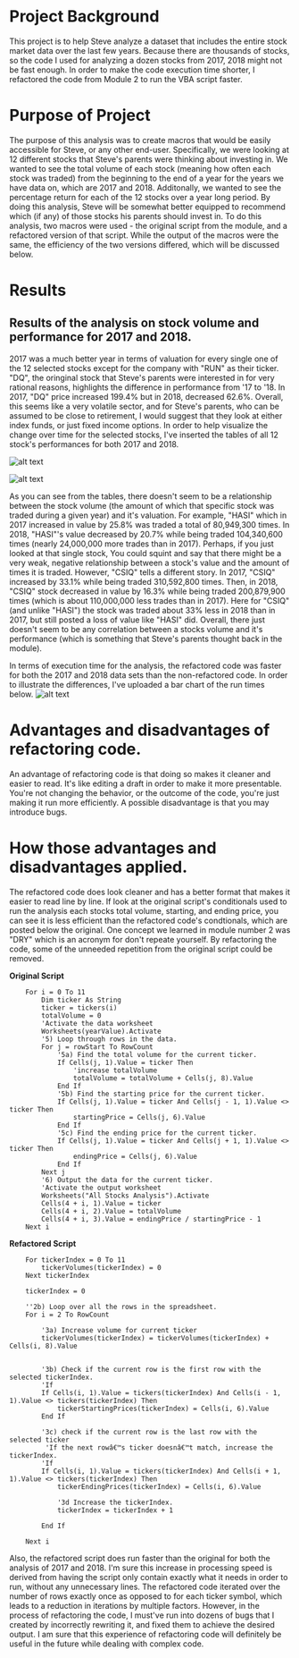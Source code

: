 # Project Background
This project is to help Steve analyze a dataset that includes the entire stock market data over the last few years. Because there are thousands of stocks, so the code I used for analyzing a dozen stocks from 2017, 2018 might not be fast enough. In order to make the code execution time shorter, I refactored the code from Module 2 to run the VBA script faster.
# Purpose of Project
The purpose of this analysis was to create macros that would be easily accessible for Steve, or any other end-user. Specifically, we were looking at 12 different stocks that Steve's parents were thinking about investing in. We wanted to see the total volume of each stock (meaning how often each stock was traded) from the beginning to the end of a year for the years we have data on, which are 2017 and 2018. Additonally, we wanted to see the percentage return for each of the 12 stocks over a year long period. By doing this analysis, Steve will be somewhat better equipped to recommend which (if any) of those stocks his parents should invest in. To do this analysis, two macros were used - the original script from the module, and a refactored version of that script. While the output of the macros were the same, the efficiency of the two versions differed, which will be discussed below.
# Results
## Results of the analysis on stock volume and performance for 2017 and 2018.
2017 was a much better year in terms of valuation for every single one of the 12 selected stocks except for the company with "RUN" as their ticker. "DQ", the oringinal stock that Steve's parents were interested in for very rational reasons, highlights the difference in performance from '17 to '18. In 2017, "DQ" price increased 199.4% but in 2018, decreased 62.6%. Overall, this seems like a very volatile sector, and for Steve's parents, who can be assumed to be close to retirement, I would suggest that they look at either index funds, or just fixed income options. In order to help visualize the change over time for the selected stocks, I've inserted the tables of all 12 stock's performances for both 2017 and 2018.

![alt text](https://github.com/tarini-mi7/stock--analysis/blob/main/resources/VBA%20Challenge%202017%20Image.png)

![alt text](https://github.com/tarini-mi7/stock--analysis/blob/main/resources/VBA%20Challenge%202018%20Image.png)


As you can see from the tables, there doesn't seem to be a relationship between the stock volume (the amount of which that specific stock was traded during a given year) and it's valuation. For example, "HASI" which in 2017 increased in value by 25.8% was traded a total of 80,949,300 times. In 2018, "HASI"'s value decreased by 20.7% while being traded 104,340,600 times (nearly 24,000,000 more trades than in 2017). Perhaps, if you just looked at that single stock, You could squint and say that there might be a very weak, negative relationship between a stock's value and the amount of times it is traded. However, "CSIQ" tells a different story. In 2017, "CSIQ" increased by 33.1% while being traded 310,592,800 times. Then, in 2018, "CSIQ" stock decreased in value by 16.3% while being traded 200,879,900 times (which is about 110,000,000 less trades than in 2017). Here for "CSIQ" (and unlike "HASI") the stock was traded about 33% less in 2018 than in 2017, but still posted a loss of value like "HASI" did. Overall, there just doesn't seem to be any correlation between a stocks volume and it's performance (which is something that Steve's parents thought back in the module).

In terms of execution time for the analysis, the refactored code was faster for both the 2017 and 2018 data sets than the non-refactored code. In order to illustrate the differences, I've uploaded a bar chart of the run times below.
![alt text](https://github.com/tarini-mi7/stock--analysis/blob/main/resources/code%20run%20time%20graph.png)


# Advantages and disadvantages of refactoring code.
An advantage of refactoring code is that doing so makes it cleaner and easier to read. It's like editing a draft in order to make it more presentable. You're not changing the behavior, or the outcome of the code, you're just making it run more efficiently. A possible disadvantage is that you may introduce bugs.

# How those advantages and disadvantages applied.
The refactored code does look cleaner and has a better format that makes it easier to read line by line. If look at the original script's conditionals used to run the analysis each stocks total volume, starting, and ending price, you can see it is less efficient than the refactored code's condtionals, which are posted below the original. One concept we learned in module number 2 was "DRY" which is an acronym for don't repeate yourself. By refactoring the code, some of the unneeded repetition from the original script could be removed.

**Original Script**
```                 
    For i = 0 To 11
        Dim ticker As String
        ticker = tickers(i)
        totalVolume = 0
        'Activate the data worksheet
        Worksheets(yearValue).Activate
        '5) Loop through rows in the data.
        For j = rowStart To RowCount
            '5a) Find the total volume for the current ticker.
            If Cells(j, 1).Value = ticker Then
                'increase totalVolume
                totalVolume = totalVolume + Cells(j, 8).Value
            End If
            '5b) Find the starting price for the current ticker.
            If Cells(j, 1).Value = ticker And Cells(j - 1, 1).Value <> ticker Then
                startingPrice = Cells(j, 6).Value
            End If
            '5c) Find the ending price for the current ticker.
            If Cells(j, 1).Value = ticker And Cells(j + 1, 1).Value <> ticker Then
                endingPrice = Cells(j, 6).Value
            End If
        Next j
        '6) Output the data for the current ticker.
        'Activate the output worksheet
        Worksheets("All Stocks Analysis").Activate
        Cells(4 + i, 1).Value = ticker
        Cells(4 + i, 2).Value = totalVolume
        Cells(4 + i, 3).Value = endingPrice / startingPrice - 1
    Next i
```
**Refactored Script**
```
    For tickerIndex = 0 To 11
        tickerVolumes(tickerIndex) = 0
    Next tickerIndex
    
    tickerIndex = 0
        
    ''2b) Loop over all the rows in the spreadsheet.
    For i = 2 To RowCount

        '3a) Increase volume for current ticker
        tickerVolumes(tickerIndex) = tickerVolumes(tickerIndex) + Cells(i, 8).Value
        
        
        '3b) Check if the current row is the first row with the selected tickerIndex.
        'If
        If Cells(i, 1).Value = tickers(tickerIndex) And Cells(i - 1, 1).Value <> tickers(tickerIndex) Then
            tickerStartingPrices(tickerIndex) = Cells(i, 6).Value
        End If
        
        '3c) check if the current row is the last row with the selected ticker
         'If the next rowâ€™s ticker doesnâ€™t match, increase the tickerIndex.
        'If
        If Cells(i, 1).Value = tickers(tickerIndex) And Cells(i + 1, 1).Value <> tickers(tickerIndex) Then
            tickerEndingPrices(tickerIndex) = Cells(i, 6).Value
            
            '3d Increase the tickerIndex.
            tickerIndex = tickerIndex + 1
            
        End If

    Next i
```

Also, the refactored script does run faster than the original for both the analysis of 2017 and 2018. I'm sure this increase in processing speed is derived from having the script only contain exactly what it needs in order to run, without any unnecessary lines. The refactored code iterated over the number of rows exactly once as opposed to for each ticker symbol, which leads to a reduction in iterations by multiple factors. However, in the process of refactoring the code, I must've run into dozens of bugs that I created by incorrectly rewriting it, and fixed them to achieve the desired output. I am sure that this experience of refactoring code will definitely be useful in the future while dealing with complex code.



